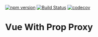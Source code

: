 [![npm version](https://badge.fury.io/js/%40netsells%2Fvue-with-prop-proxy.svg)](https://badge.fury.io/js/%40netsells%2Fvue-with-prop-proxy)
[![Build Status](https://travis-ci.com/netsells/vue-with-prop-proxy.svg?branch=master)](https://travis-ci.com/netsells/vue-with-prop-proxy)
[![codecov](https://codecov.io/gh/netsells/vue-with-prop-proxy/branch/master/graph/badge.svg)](https://codecov.io/gh/netsells/vue-with-prop-proxy)

# Vue With Prop Proxy
